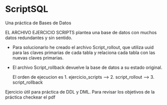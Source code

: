 # ScriptSQL
Una práctica de Bases de Datos

EL ARCHIVO EJERCICIO SCRIPTS plantea una base de datos con muchos datos redundantes y sin sentido. 
 - Para solucionarlo he creado el archivo Script_rollout, que utiliza uuid para las claves primarias de cada tabla y relaciona cada tabla con las nuevas claves primarias.
 - El archivo Script_rollback devuelve la base de datos a su estado original.
 
    El orden de ejecucion es 1. ejercicio_scripts --> 2. script_rollout --> 3. script_rollback
    
Ejercicio útil para práctica de DDL y DML. Para revisar los objetivos de la práctica checkear el pdf
